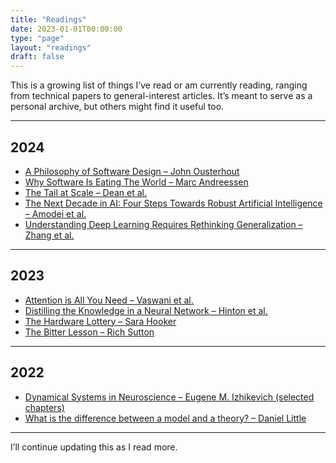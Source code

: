 ```yaml
---
title: "Readings"
date: 2023-01-01T00:00:00
type: "page"
layout: "readings"
draft: false
---
```


This is a growing list of things I’ve read or am currently reading, ranging from technical papers to general-interest articles. It’s meant to serve as a personal archive, but others might find it useful too.

---

## 2024

- [A Philosophy of Software Design – John Ousterhout](https://web.stanford.edu/~ouster/cgi-bin/book.php)
- [Why Software Is Eating The World – Marc Andreessen](https://a16z.com/2011/08/20/why-software-is-eating-the-world/)
- [The Tail at Scale – Dean et al.](https://research.google/pubs/pub40801/)
- [The Next Decade in AI: Four Steps Towards Robust Artificial Intelligence – Amodei et al.](https://arxiv.org/abs/2201.02199)
- [Understanding Deep Learning Requires Rethinking Generalization – Zhang et al.](https://arxiv.org/abs/1611.03530)

---

## 2023

- [Attention is All You Need – Vaswani et al.](https://arxiv.org/abs/1706.03762)
- [Distilling the Knowledge in a Neural Network – Hinton et al.](https://arxiv.org/abs/1503.02531)
- [The Hardware Lottery – Sara Hooker](https://arxiv.org/abs/2009.06489)
- [The Bitter Lesson – Rich Sutton](http://www.incompleteideas.net/IncIdeas/BitterLesson.html)

---

## 2022

- [Dynamical Systems in Neuroscience – Eugene M. Izhikevich (selected chapters)](https://www.izhikevich.org/publications/dsn.pdf)
- [What is the difference between a model and a theory? – Daniel Little](https://understandingsociety.blogspot.com/2019/04/what-is-difference-between-model-and.html)

---

I’ll continue updating this as I read more.
